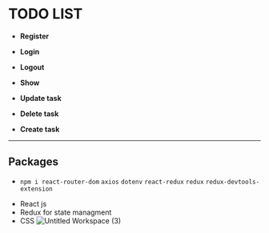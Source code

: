 # TODO LIST 
- **Register**

- **Login**

- **Logout**

- **Show** 

- **Update task**

- **Delete task**

- **Create task**
---
## Packages
- `npm i react-router-dom` `axios` `dotenv` `react-redux` `redux` `redux-devtools-extension`
* React js
* Redux for state managment 
* CSS
![Untitled Workspace (3)](https://viewer.diagrams.net/?tags=%7B%7D&highlight=FF3333&edit=_blank&layers=1&nav=1#R7Vxdd%2BIqFP01fawrgXzgo9Z25uHetbqm9%2FsNE2oyjZJLklbvr7%2FEQIREreNoxVVe2gAnQMLem8MJeAPv5ssvDOfJrzQm2Q1w4uUNnNwA4IZewP%2FVOasmx0fDJmPG0lgYbTKe0v%2BIyHREbpXGpNAMS0qzMs31zIguFiQqtTzMGH3TzZ5pprea45lo0dlkPEU4Iz2zP9O4TJpc5CvWX0k6S2TLriNKpjh6mTFaLUR7NwBORhMwQU3xHMu6hH2R4Ji%2BKY3C%2Bxt4xygtm6v58o5k9buVr62572FHadtvRhblITfMf%2F96%2F%2FKP93ucP0%2Bmq3%2BLPxwIbyEQnStX8oWQmL8fkVzQBf83jir2SupqXJ5YP3KbKl5IGSUikeAoqRj5gnOe4fEMysqEzugCZ79Qmgur76QsVwIIuCppfWM5z0Qpfxq2%2BosnnIEvk3%2FXSZmYLLXUSqSe6aJ8wPM0qzNGLErSksOl4M%2FGG%2BHDR5gweqIVi%2Bq2k7LkGAM%2BHPE%2F%2FLXVf2qDYjCjdJYRnKfFIKLzdUFUrE0fnpsm%2BKXWiA%2FG3WaaBwRNT%2BNRDVWepjlZ1K%2BtxEyauF5joiaLdScfCUvnhNf5lOMoXcx4KeKF%2FN4ZKXcUZnhKsnGLzTuaUbYeWInOunFGX4hSMkLAcUei40q%2B68HA40Ad97Em4FfIl7kLYK5Qg6bP%2B5Aoaqzh1yUJFx9C%2BbMy%2FuIdRjJcpq86fbFQgVlrt2ECvxBk%2BAFiyH6%2F4qwSTY1rsSkI%2B0arepi7vOH8zutLltD5tOL9Gce0mq5La1zncrg2Jo%2BbrPFbDaV6JGv7N1YzSGUFztIZx80k4gOwtt%2FPO5PJ8JxmmYKxh9G9fxduQ6XzgMZosgeVuhLtxOgrYSVZ7sWUKL0FntfcIyYz4IdN%2Bm0zNQAAm7xEnRYgPBMQwdA0hTYZXJ9YaYF3oNICZJTSyn4rSpty%2BC4Ha8h1sa9jG7NIjqVjRfQoET2FbLoIcGdNFU7X7%2Blm6ziruin19uSogk4POlY2rWzuVsN3ZVN6hKbIJtohm98LK5pXKpowuLRquj1QjfK8r6RZluYFeR88FitnWaU4XeR4QX%2Bd4nqtlYqd4fBM2Al802ZcJZSEkBZLGoA2trQjnLROKQt0G2M69xROlmnZDJbj%2BSLdDFYwdEV6M1h1YqUkukN1vEMgV%2FLvOgQBOLVDIG59pCnv9IbvXqizPXRCvQ4xks1tHRq3%2FfgJZofGMbvFioqUd1Bi1eCK1OAj%2BGtWxDlAprLMPYZjnk4x1zLs8zHMN2vJHBgXSj9mHrOkuG5SBI5RpAjNW7ZJUlhKfBJK%2BGZ9kQoDSwlLiQtTIjSKErLfSmD4js5zzoRF2f%2FecHB82H5c%2BJCAsYccLYAUeE4%2FXCz3barB4vBceEKesRI7AJ664HUGwwBaqT1AapXFf%2BB2l%2F9ueEwAYFtk1zRFP3SDI%2FqgcLH0XmSweNjZmSbG8FzBYmTuemLguUh1oAaOCyyzf4zZvtuJnbuOZbZZgWRk3PLF8kjwaBPuQ97BS7ltVDlxoP1qmWdWLA0Z%2BwnHGYTq1MedWoj2gs5Stjf1QRB0qNYsDD7z1Bea9YVH9lsJU3wjcVUQZoMUhgcpENRDFCHshSiAC%2FohCrnt7ORYkgdbFSztVXeSTenb%2FSZjvM7gBfU7SCOc6coVZbgo0kiH2o%2FMBibj7Hx6rE2eijiHsF2GNOLsNJvK9olzOzdCNNTXhfsDPjsdMtNVXZ6vfvcsJjxQ1RVy%2Blv2Kcu8n90ABxxdHHyvQ%2FodG%2BD6NblyD0BbE%2FrQ6IgXWlExXVRaWQjgaWRBiAzUIie3XKKCo%2FYdXq2qHOorfpCq%2BED3ONzgSFHR6%2FGDTj07JIVzFq8Us7w2KPb11%2B30F%2BztFtTjwIEYp13m%2BsHnwPHfeWa9dn%2Bo1c4vmsc7qXj6ffF8xDOyz7WXh%2FKjjFaxdfXNcPVvQ6ijDYG%2Bs7%2F14JPcO3VyZ9%2Fvn6Z74lBIFxZbV4atVsYltvwDD9WdD1v9oMRvuHixsnVt0AJDpEErRJeWLVlxB1oWWVeGLNjZoHN50ZKHYzoTYrXvMLDFlonY8t3uhpCLYwv0sDXBRTKlmMUWXlcGrzDQpSvctrdQLv21ZfzZtm%2F3%2Fa36C5BF1nUhCww7p55l6PZiuoX63lZRI8EC67qAJY%2FPS2fL2fLjGR8LrL6zheO5DT5cG7JcpxPX8i7taslNx4f8SpQFl9ng0sP%2FoYi4nwNbPLn5Xeomer%2F58W94%2Fz8%3D)
